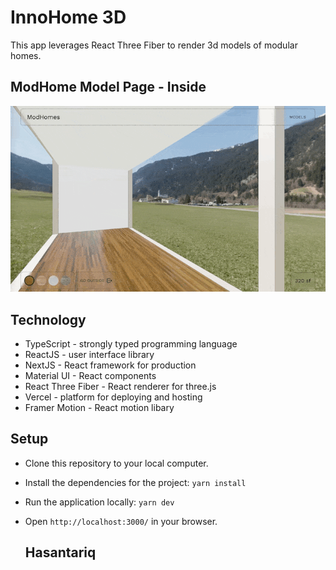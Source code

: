 # InnoHome 3D

This app leverages React Three Fiber to render 3d models of modular homes.


## ModHome Model Page - Inside

![ModHomes models page from the inside](./public/modhomes-inside.gif)

## Technology

* TypeScript - strongly typed programming language
* ReactJS - user interface library
* NextJS - React framework for production
* Material UI - React components
* React Three Fiber - React renderer for three.js
* Vercel - platform for deploying and hosting
* Framer Motion - React motion libary

## Setup

* Clone this repository to your local computer.
* Install the dependencies for the project: `yarn install`
* Run the application locally: `yarn dev`
* Open `http://localhost:3000/` in your browser.

  ## Hasantariq
